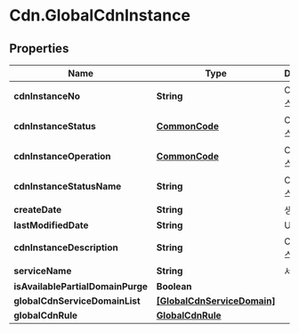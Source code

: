 # Cdn.GlobalCdnInstance

## Properties
Name | Type | Description | Notes
------------ | ------------- | ------------- | -------------
**cdnInstanceNo** | **String** | CDN인스턴스번호 | [optional] 
**cdnInstanceStatus** | [**CommonCode**](CommonCode.md) | CDN인스턴스상태 | [optional] 
**cdnInstanceOperation** | [**CommonCode**](CommonCode.md) | CDN인스턴스OP | [optional] 
**cdnInstanceStatusName** | **String** | CDN인스턴스상태명 | [optional] 
**createDate** | **String** | 생성일자 | [optional] 
**lastModifiedDate** | **String** | UPTIME | [optional] 
**cdnInstanceDescription** | **String** | CDN인스턴스설명 | [optional] 
**serviceName** | **String** | 서비스이름 | [optional] 
**isAvailablePartialDomainPurge** | **Boolean** |  | [optional] 
**globalCdnServiceDomainList** | [**[GlobalCdnServiceDomain]**](GlobalCdnServiceDomain.md) |  | [optional] 
**globalCdnRule** | [**GlobalCdnRule**](GlobalCdnRule.md) |  | [optional] 


